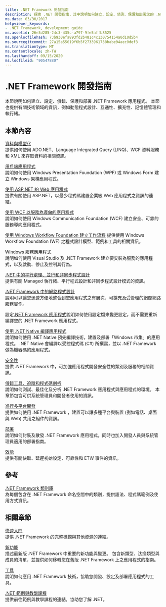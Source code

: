 ```yaml
---
title: .NET Framework 開發指南
description: 探索 .NET 開發指南，其中說明如何建立、設定、偵測、保護和部署您的 .NET 應用程式。
ms.date: 03/30/2017
helpviewer_keywords:
- .NET Framework, development guide
ms.assetid: 26e3d285-24c3-435c-a797-9fe5affb8525
ms.openlocfilehash: 73b930efa893fd2b481c4c130754154a0d10d5b4
ms.sourcegitcommit: 27a15a55019f6b5f2733961738babe94aec0def3
ms.translationtype: MT
ms.contentlocale: zh-TW
ms.lasthandoff: 09/15/2020
ms.locfileid: "90547880"
---
```

# <a name="net-framework-development-guide"></a>.NET Framework 開發指南

本節說明如何建立、設定、偵錯、保護和部署 .NET Framework 應用程式。 本節也提供有關技術領域的資訊，例如動態程式設計、互通性、擴充性、記憶體管理和執行緒。  
  
## <a name="in-this-section"></a>本節內容
  
 [資料與模型化](./data/index.md)  
 提供如何使用 ADO.NET、Language Integrated Query (LINQ)、WCF 資料服務和 XML 來存取資料的相關資訊。  
  
 [用戶端應用程式](develop-client-apps.md)  
 說明如何使用 Windows Presentation Foundation (WPF) 或 Windows Form 建立 Windows 架構應用程式。  
  
 [使用 ASP.NET 的 Web 應用程式](develop-web-apps-with-aspnet.md)  
 提供有關使用 ASP.NET，以最少程式碼建置企業級 Web 應用程式之資訊的連結。  
  
 [使用 WCF 以服務為導向的應用程式](./wcf/index.md)  
 說明如何使用 Windows Communication Foundation (WCF) 建立安全、可靠的服務導向應用程式。  
  
 [使用 Windows Workflow Foundation 建立工作流程](windows-workflow-foundation/index.md) 提供使用 Windows Workflow Foundation (WF) 之程式設計模型、範例和工具的相關資訊。  

 [Windows 服務應用程式](./windows-services/index.md)  
 說明如何使用 Visual Studio 及 .NET Framework 建立要安裝為服務的應用程式，以及啟動、停止及控制其行為。  
  
 [.NET 中的平行處理、並行和非同步程式設計](../standard/parallel-processing-and-concurrency.md)  
 提供有關 Managed 執行緒、平行程式設計和非同步程式設計模式的資訊。  
  
 [.NET Framework 中的網路程式設計](./network-programming/index.md)  
 說明可以讓您迅速方便地整合到您應用程式之有層次、可擴充及受管理的網際網路服務實作。  
  
 設定[.NET Framework 應用程式](configure-apps/index.md)說明如何使用設定檔來變更設定，而不需要重新編譯您的 .NET Framework 應用程式。  
  
 [使用 .NET Native 編譯應用程式](./net-native/index.md)  
 說明如何使用 .NET Native 預先編譯技術，建置及部署「Windows 市集」的應用程式。 .NET Native 會編譯以受控程式碼 (C#) 所撰寫，並以 .NET Framework 做為機器碼的應用程式。  
  
 [安全性](../standard/security/index.md)  
 提供 .NET Framework 中，可加強應用程式開發安全性的類別及服務的相關資訊。  
  
 [偵錯工具、追蹤和程式碼剖析](./debug-trace-profile/index.md)  
 說明如何測試、最佳化及分析 .NET Framework 應用程式與應用程式的環境。 本章節包含可供系統管理員和開發者使用的資訊。  
  
 [進行多平台開發](../standard/cross-platform/index.md)  
 提供如何使用 .NET Framework ，建置可以讓多種平台與裝置 (例如電話、桌面與 Web) 共用之組件的資訊。  
  
 [部署](./deployment/index.md)  
 說明如何封裝及散發 .NET Framework 應用程式，同時也加入開發人員與系統管理員適用的部署指南。  
  
 [效能](./performance/index.md)  
 提供有關快取、延遲初始設定、可靠性和 ETW 事件的資訊。  

## <a name="reference"></a>參考  
 [.NET Framework 類別庫](../../api/index.md?view=netframework-4.7)  
 為每個包含在 .NET Framework 命名空間中的類別，提供語法、程式碼範例及使用方式資訊。  
  
## <a name="related-sections"></a>相關章節  
 [快速入門](./get-started/index.md)  
 提供 .NET Framework 的完整概觀與其他資源的連結。  
  
 [新功能](./whats-new/index.md)  
 描述最新版 .NET Framework 中重要的新功能與變更。 包含新類型、汰換類型與成員的清單，並提供如何移轉您在舊版 .NET Framework 上之應用程式的指南。  
  
 [工具](./tools/index.md)  
 說明如何應用 .NET Framework 技術，協助您開發、設定及部署應用程式的工具。  
  
 [.NET 範例與教學課程](../samples-and-tutorials/index.md)  
 提供前往範例與教學課程的連結，協助您了解 .NET。
